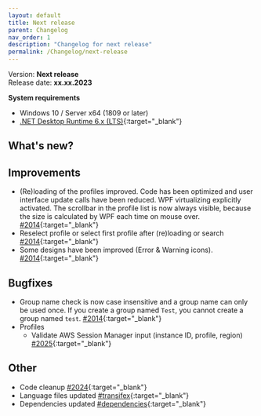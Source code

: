 ```yaml
---
layout: default
title: Next release
parent: Changelog
nav_order: 1
description: "Changelog for next release"
permalink: /Changelog/next-release
---
```


Version: **Next release** <br />
Release date: **xx.xx.2023**

**System requirements**

- Windows 10 / Server x64 (1809 or later)
- [.NET Desktop Runtime 6.x (LTS)](https://dotnet.microsoft.com/download/dotnet/6.0){:target="\_blank"}

## What's new?

## Improvements
- (Re)loading of the profiles improved. Code has been optimized and user interface update calls have been reduced. WPF virtualizing explicitly activated. The scrollbar in the profile list is now always visible, because the size is calculated by WPF each time on mouse over. [#2014](https://github.com/BornToBeRoot/NETworkManager/pull/2014){:target="\_blank"}
- Reselect profile or select first profile after (re)loading or search [#2014](https://github.com/BornToBeRoot/NETworkManager/pull/2014){:target="\_blank"}
- Some designs have been improved (Error & Warning icons). [#2014](https://github.com/BornToBeRoot/NETworkManager/pull/2014){:target="\_blank"}

## Bugfixes
- Group name check is now case insensitive and a group name can only be used once. If you create a group named `Test`, you cannot create a group named `test`. [#2014](https://github.com/BornToBeRoot/NETworkManager/pull/2014){:target="\_blank"}
- Profiles
  - Validate AWS Session Manager input (instance ID, profile, region) [#2025](https://github.com/BornToBeRoot/NETworkManager/pull/2025){:target="\_blank"}

## Other
- Code cleanup [#2024](https://github.com/BornToBeRoot/NETworkManager/pull/2024){:target="\_blank"}
- Language files updated [#transifex](https://github.com/BornToBeRoot/NETworkManager/pulls?q=author%3Aapp%2Ftransifex-integration){:target="\_blank"}
- Dependencies updated [#dependencies](https://github.com/BornToBeRoot/NETworkManager/pulls?q=author%3Aapp%2Fdependabot){:target="\_blank"}
